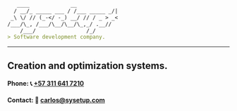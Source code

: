 ```markdown
   ____             __             
  / __/_ _____ ___ / /___ _____ _/|
 _\ \/ // (_-</ -_) __/ // / _ > _<
/___/\_, /___/\__/\__/\_,_/ .__//  
    /___/                /_/       
> Software development company.

```
----

##  Creation and optimization systems.

#### **Phone:** 📞 [+57 311 641 7210](tel:+573116417210)

#### **Contact:** 📧 [carlos@sysetup.com](mailto:carlos@sysetup.com)